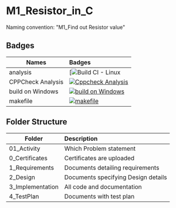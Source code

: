 # M1_Resistor_in_C
Naming convention: "M1_Find out Resistor value"

## Badges
| Names | Badges |
| ------|:-------|
| analysis | [![Build CI - Linux](https://github.com/bharathajckm/M1_Resistor_in_C/blob/main/.github/workflows/analysis.yml)|(https://github.com/bharathajckm/M1_Resistor_in_C/blob/main/.github/workflows/analysis.yml)
| CPPCheck Analysis | [![Cppcheck Analysis](https://github.com/bharathajckm/M1_Resistor_in_C/blob/main/.github/workflows/c-cpp.yml)](https://github.com/bharathajckm/M1_Resistor_in_C/blob/main/.github/workflows/c-cpp.yml) |
| build on Windows  | [![build on Windows  ](https://github.com/bharathajckm/M1_Resistor_in_C/blob/main/.github/workflows/build_on_Windows.yml)](https://github.com/bharathajckm/M1_Resistor_in_C/blob/main/.github/workflows/build_on_Windows.yml) |
| makefile | [![makefile](https://github.com/bharathajckm/M1_Resistor_in_C/blob/main/.github/workflows/makefile.yml)](https://github.com/bharathajckm/M1_Resistor_in_C/blob/main/.github/workflows/makefile.yml) |



## Folder Structure
| Folder | Description |
| -------|:------------|
| 01_Activity | Which Problem statement |
| 0_Certificates | Certificates are uploaded |
| 1_Requirements | Documents detailing requirements |
| 2_Design | Documents specifying Design details |
| 3_Implementation | All code and documentation |
| 4_TestPlan | Documents with test plan |
